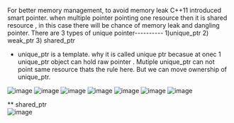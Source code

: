 For better memory management, to avoid memory leak C++11 introduced smart pointer. when multiple pointer pointing one resource then it is shared resource , in this case there  will be chance of memory leak and dangling pointer.
There are 3 types of unique pointer----------
1)unique_ptr 2) weak_ptr 3) shared_ptr

* unique_ptr is a template. why it is called unique ptr becasue at onec 1 unique_ptr object can hold raw pointer . Mutiple unique_ptr can not  point same resource  thats the rule here. But we can move ownership of unique_ptr.

![image](https://github.com/Abhijit-Barik01/Daily-Coding/assets/71961635/af7871c4-c6bd-447c-81c9-ad5cadd05218)
![image](https://github.com/Abhijit-Barik01/Daily-Coding/assets/71961635/f5fe06c7-31c0-4739-a16a-5c1ad9deac20)
![image](https://github.com/Abhijit-Barik01/Daily-Coding/assets/71961635/2d13b2c1-8176-4235-a71c-9a8a4c121eb0)
![image](https://github.com/Abhijit-Barik01/Daily-Coding/assets/71961635/fb337beb-2573-46e0-b8f6-1d390ab4ff34)
![image](https://github.com/Abhijit-Barik01/Daily-Coding/assets/71961635/18bbc655-8a53-4a95-b3e0-8d47335f3108)
![image](https://github.com/Abhijit-Barik01/Daily-Coding/assets/71961635/0e76e9d6-45a5-4402-a401-90eb775d87e4)
![image](https://github.com/Abhijit-Barik01/Daily-Coding/assets/71961635/f753875d-955e-414d-9133-ae1403628613)


** shared_ptr   
![image](https://github.com/Abhijit-Barik01/Daily-Coding/assets/71961635/e293d4c7-2dd4-4f38-a911-a0e6b8ed8095)





